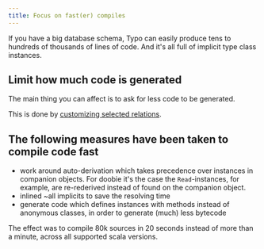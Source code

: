 ```yaml
---
title: Focus on fast(er) compiles
---
```


If you have a big database schema, Typo can easily produce tens to hundreds of thousands of lines of code.
And it's all full of implicit type class instances.

## Limit how much code is generated

The main thing you can affect is to ask for less code to be generated. 

This is done by [customizing selected relations](customization/customize-selected-relations.md).

## The following measures have been taken to compile code fast 

- work around auto-derivation which takes precedence over instances in companion objects. 
For doobie it's the case the `Read`-instances, for example, are re-rederived instead of found on the companion object. 
- inlined ~all implicits to save the resolving time
- generate code which defines instances with methods instead of anonymous classes, in order to generate (much) less bytecode

The effect was to compile 80k sources in 20 seconds instead of more than a minute, across all supported scala versions.